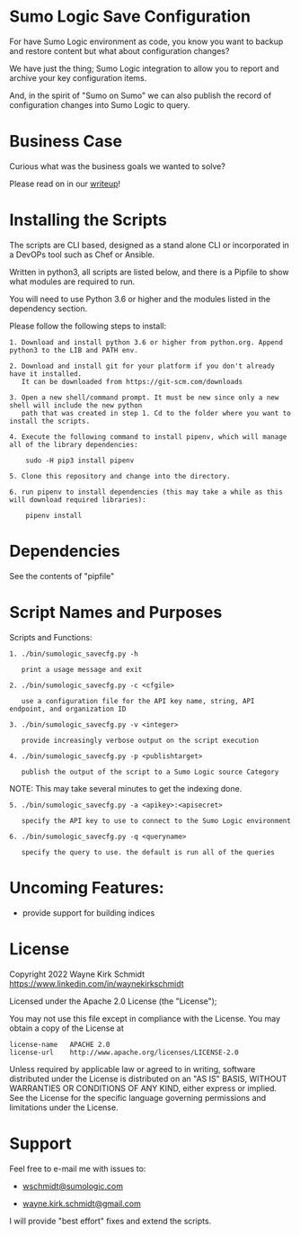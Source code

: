 Sumo Logic Save Configuration
=============================

For have Sumo Logic environment as code, you know you want to backup and restore content but what about configuration changes?

We have just the thing; Sumo Logic integration to allow you to report and archive your key configuration items.

And, in the spirit of "Sumo on Sumo" we can also publish the record of configuration changes into Sumo Logic to query.

Business Case
=============

Curious what was the business goals we wanted to solve? 

Please read on in our [writeup](doc/writeup.md)!

Installing the Scripts
=======================

The scripts are CLI based, designed as a stand alone CLI or incorporated in a DevOPs tool such as Chef or Ansible.

Written in python3, all scripts are listed below, and there is a Pipfile to show what modules are required to run.

You will need to use Python 3.6 or higher and the modules listed in the dependency section.  

Please follow the following steps to install:

    1. Download and install python 3.6 or higher from python.org. Append python3 to the LIB and PATH env.

    2. Download and install git for your platform if you don't already have it installed.
       It can be downloaded from https://git-scm.com/downloads
    
    3. Open a new shell/command prompt. It must be new since only a new shell will include the new python 
       path that was created in step 1. Cd to the folder where you want to install the scripts.
    
    4. Execute the following command to install pipenv, which will manage all of the library dependencies:
    
        sudo -H pip3 install pipenv 
 
    5. Clone this repository and change into the directory.

    6. run pipenv to install dependencies (this may take a while as this will download required libraries):

        pipenv install
        
Dependencies
============

See the contents of "pipfile"

Script Names and Purposes
=========================

Scripts and Functions:

    1. ./bin/sumologic_savecfg.py -h
  
       print a usage message and exit

    2. ./bin/sumologic_savecfg.py -c <cfgile>

       use a configuration file for the API key name, string, API endpoint, and organization ID

    3. ./bin/sumologic_savecfg.py -v <integer>

       provide increasingly verbose output on the script execution

    4. ./bin/sumologic_savecfg.py -p <publishtarget>

       publish the output of the script to a Sumo Logic source Category

NOTE: This may take several minutes to get the indexing done. 

    5. ./bin/sumologic_savecfg.py -a <apikey>:<apisecret>

       specify the API key to use to connect to the Sumo Logic environment

    6. ./bin/sumologic_savecfg.py -q <queryname>

       specify the query to use. the default is run all of the queries

Uncoming Features:
==================

*    provide support for building indices

License
=======

Copyright 2022 Wayne Kirk Schmidt
https://www.linkedin.com/in/waynekirkschmidt

Licensed under the Apache 2.0 License (the "License");

You may not use this file except in compliance with the License.
You may obtain a copy of the License at

    license-name   APACHE 2.0
    license-url    http://www.apache.org/licenses/LICENSE-2.0

Unless required by applicable law or agreed to in writing, software
distributed under the License is distributed on an "AS IS" BASIS,
WITHOUT WARRANTIES OR CONDITIONS OF ANY KIND, either express or implied.
See the License for the specific language governing permissions and
limitations under the License.

Support
=======

Feel free to e-mail me with issues to: 

*    wschmidt@sumologic.com

*    wayne.kirk.schmidt@gmail.com

I will provide "best effort" fixes and extend the scripts.
